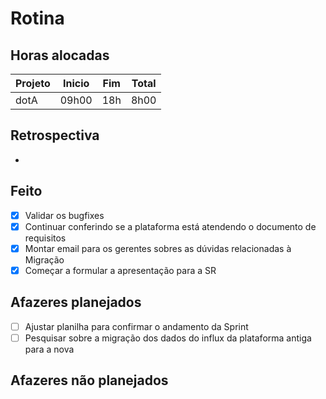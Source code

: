# Rotina

## Horas alocadas

Projeto | Inicio | Fim | Total
--------|-------|-------|------
dotA    | 09h00 | 18h | 8h00

## Retrospectiva

- 

## Feito

- [x] Validar os bugfixes
- [x] Continuar conferindo se a plataforma está atendendo o documento de requisitos
- [x] Montar email para os gerentes sobres as dúvidas relacionadas à Migração
- [x] Começar a formular a apresentação para a SR

## Afazeres planejados

- [ ] Ajustar planilha para confirmar o andamento da Sprint
- [ ] Pesquisar sobre a migração dos dados do influx da plataforma antiga para a nova

## Afazeres não planejados


<!--stackedit_data:
eyJoaXN0b3J5IjpbLTQ3ODY1MDI3MywxNzM2MTkwNTA4LC0xMT
c5NzgzNjk5LDIwNjE4MTIwMzcsMjA2NDEzNTEyMSwtODAxNjkx
NDUyLDE3MDg2MDgxNDcsMTE5MDg0MzQ2NiwxOTk4ODI1OTM0LC
0xODg2NTkzNDgzLC0xNzgxODI4MjM3LC0xNDkwMTAwODgxLDEx
NzU0NDc5MTIsLTY1ODMwMDcwNiwtMjU5MTc0MjkzLC05NDUyNj
I2MTEsMTQzMjgyMjU3MCwtMTQzOTczMzg5MiwxNTg4MDI5MjIw
LC0zODI2MzM5OTddfQ==
-->